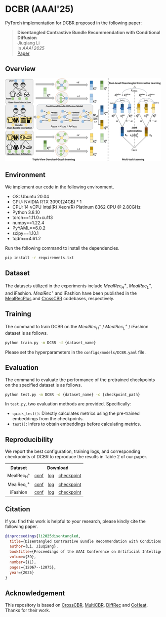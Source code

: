# DCBR (AAAI'25)
PyTorch implementation for DCBR proposed in the following paper:
 >**Disentangled Contrastive Bundle Recommendation with Conditional Diffusion**  
 >Jiuqiang Li  
 >In *AAAI 2025*  
 >[Paper](https://doi.org/10.1609/aaai.v39i11.33314)

## Overview
<p>
<img src="./assets/DCBR.png" width="800">
</p>

## Environment
We implement our code in the following environment.

- OS: Ubuntu 20.04
- GPU: NVIDIA RTX 3090(24GB) * 1
- CPU: 14 vCPU Intel(R) Xeon(R) Platinum 8362 CPU @ 2.80GHz
- Python 3.8.10
- torch==1.11.0+cu113
- numpy==1.22.4
- PyYAML==6.0.2
- scipy==1.10.1
- tqdm==4.61.2

Run the following command to install the dependencies.
```bash
pip install -r requirements.txt
```

## Dataset
The datasets utilized in the experiments include $MealRec_H^+$, $MealRec_L^+$, and iFashion. $MealRec^+$ and iFashion have been published in the [MealRecPlus](https://github.com/WUT-IDEA/MealRecPlus/) and [CrossCBR](https://github.com/mysbupt/CrossCBR) codebases, respectively.

## Training
The command to train DCBR on the $MealRec_H^+$ / $MealRec_L^+$ / iFashion dataset is as follows.
```bash
python train.py -m DCBR -d {dataset_name}
```
  
Please set the hyperparameters in the `configs/models/DCBR.yaml` file.

## Evaluation
The command to evaluate the performance of the pretrained checkpoints on the specified dataset is as follows.
```bash
python test.py -m DCBR -d {dataset_name} -c {checkpoint_path}
```
In `test.py`, two evaluation methods are provided. Specifically:

- `quick_test()`: Directly calculates metrics using the pre-trained embeddings from the checkpoints.
- `test()`: Infers to obtain embeddings before calculating metrics.
## Reproducibility
We report the best configuration, training logs, and corresponding checkpoints of DCBR to reproduce the results in Table 2 of our paper.
<table>
  <tr>
    <th>Dataset</th>
    <th colspan="3">Download</th>
  </tr>
  <tr>
    <td align="center">MealRec<sub>H</sub><sup>+</sup></td>
    <td><a href="https://drive.google.com/file/d/1C6kWrU1t7Xq6DSgB1jqyW6P4ioX5sl7t/view">conf</a></td>
    <td><a href="https://drive.google.com/file/d/1H26X_ADYM7SVmBrTQ0bGCVkbNpnO21do/view">log</a></td>
    <td><a href="https://drive.google.com/file/d/1QeaaHTPkO-g8yd73ZjBtbYdjYVswCE-0/view">checkpoint</a></td>
  </tr>
  <tr>
    <td align="center">MealRec<sub>L</sub><sup>+</sup></td>
    <td><a href="https://drive.google.com/file/d/1MrrL24N6XrSdrLdHEfFOvq5qRm64SDQ8/view">conf</a></td>
    <td><a href="https://drive.google.com/file/d/1rRFtMWXguDCPeLBdxVylwTLPPjsDk5-x/view">log</a></td>
    <td><a href="https://drive.google.com/file/d/1HlAFDY5RTmx9RatkirTYGZSV5m_ChgsL/view">checkpoint</a></td>
  </tr>
  <tr>
    <td align="center">iFashion</td>
    <td><a href="https://drive.google.com/file/d/1DJMRDDWSApmgo8dIvPm-lL47qu9nnMPe/view">conf</a></td>
    <td><a href="https://drive.google.com/file/d/1mN6sRN81NkRw5AFX6nyD_VyTLxIKNRlW/view">log</a></td>
    <td><a href="https://drive.google.com/file/d/1F3wN8EGcs0f5AaR92-pk25va9M9Qejn5/view">checkpoint</a></td>
  </tr>
</table>

## Citation
If you find this work is helpful to your research, please kindly cite the following paper.
```bibtex
@inproceedings{li2025disentangled,
  title={Disentangled Contrastive Bundle Recommendation with Conditional Diffusion},
  author={Li, Jiuqiang},
  booktitle={Proceedings of the AAAI Conference on Artificial Intelligence},
  volume={39},
  number={11},
  pages={12067--12075},
  year={2025}
}
```

## Acknowledgement
​​This repository is based on [CrossCBR](https://github.com/mysbupt/CrossCBR), [MultiCBR](https://github.com/HappyPointer/MultiCBR), [DiffRec](https://github.com/YiyanXu/DiffRec) and [CoHeat](https://github.com/snudatalab/CoHeat). Thanks for their work.